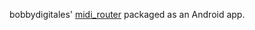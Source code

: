 bobbydigitales' [midi_router](https://github.com/bobbydigitales/midi_router/) packaged as an Android app.
